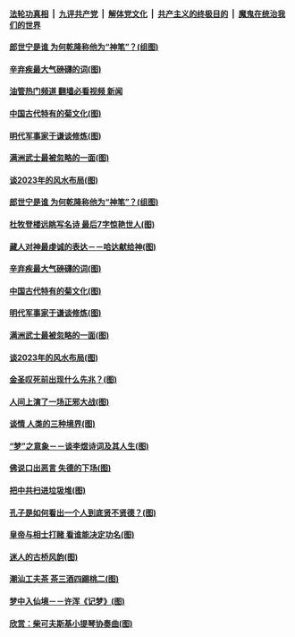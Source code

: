 ####  [法轮功真相](../../../../basic/blob/master/README.md?t=10011102) &nbsp;|&nbsp; [九评共产党](../../../../9ping.md/blob/master/README.md?t=10011102) &nbsp;|&nbsp; [解体党文化](../../../../jtdwh.md/blob/master/README.md?t=10011102)  &nbsp;|&nbsp; [共产主义的终极目的](../../../../gczydzjmd.md/blob/master/README.md?t=10011102) &nbsp;|&nbsp; [魔鬼在统治我们的世界](../../../../mgztzwmdsj.md/blob/master/README.md?t=10011102) 

#### [郎世宁是谁 为何乾隆称他为“神笔”？(组图)](../pages/p7/1017724.md?t=10011102) 

#### [辛弃疾最大气磅礴的词(图)](../pages/p7/1017601.md?t=10011102) 

#### [油管热门频道 翻墙必看视频 新闻](http://209.250.226.216:81/youtube.html?10011102)

#### [中国古代特有的菊文化(图)](../pages/p7/1017073.md?t=10011102) 

#### [明代军事家于谦谈修炼(图)](../pages/p7/1017763.md?t=10011102) 

#### [满洲武士最被忽略的一面(图)](../pages/p7/1015671.md?t=10011102) 

#### [谈2023年的风水布局(图)](../pages/p7/1016648.md?t=10011102) 

#### [郎世宁是谁 为何乾隆称他为“神笔”？(组图)](../pages/p7/1017724.md?t=10011102) 

#### [杜牧登楼远眺写名诗 最后7字惊艳世人(图)](../pages/p7/1017888.md?t=10011102) 

#### [藏人对神最虔诚的表达－－哈达献给神(图)](../pages/p7/1015672.md?t=10011102) 

#### [辛弃疾最大气磅礴的词(图)](../pages/p7/1017601.md?t=10011102) 

#### [中国古代特有的菊文化(图)](../pages/p7/1017073.md?t=10011102) 

#### [明代军事家于谦谈修炼(图)](../pages/p7/1017763.md?t=10011102) 

#### [满洲武士最被忽略的一面(图)](../pages/p7/1015671.md?t=10011102) 

#### [谈2023年的风水布局(图)](../pages/p7/1016648.md?t=10011102) 

#### [金圣叹死前出现什么先兆？(图)](../pages/p7/1017691.md?t=10011102) 

#### [人间上演了一场正邪大战(图)](../pages/p7/1015670.md?t=10011102) 

#### [谈情 人类的三种境界(图)](../pages/p7/1017536.md?t=10011102) 

#### [“梦”之意象－－谈李煜诗词及其人生(图)](../pages/p7/1016659.md?t=10011102) 

#### [佛说口出恶言 失德的下场(图)](../pages/p7/1017389.md?t=10011102) 

#### [把中共扫进垃圾堆(图)](../pages/p7/1017637.md?t=10011102) 

#### [孔子是如何看出一个人到底贤不贤德？(图)](../pages/p7/1017529.md?t=10011102) 

#### [皇帝与相士打赌 看谁能决定功名(图)](../pages/p7/1016886.md?t=10011102) 

#### [迷人的古桥风韵(图)](../pages/p7/1016622.md?t=10011102) 

#### [潮汕工夫茶 茶三酒四踢桃二(图)](../pages/p7/1017605.md?t=10011102) 

#### [梦中入仙境－－许浑《记梦》(图)](../pages/p7/1016991.md?t=10011102) 

#### [欣赏：柴可夫斯基小提琴协奏曲(图)](../pages/p7/1016199.md?t=10011102) 

<img src='http://gfw-breaker.win/goodnews/indexes/p7.md' width='0px' height='0px'/>
